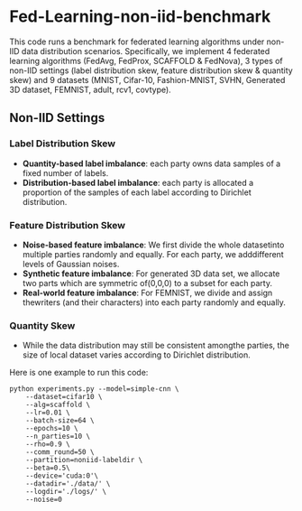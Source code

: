 # Fed-Learning-non-iid-benchmark

This code runs a benchmark for federated learning algorithms under non-IID data distribution scenarios. Specifically, we implement 4 federated learning algorithms (FedAvg, FedProx, SCAFFOLD & FedNova), 3 types of non-IID settings (label distribution skew, feature distribution skew & quantity skew) and 9 datasets (MNIST, Cifar-10, Fashion-MNIST, SVHN, Generated 3D dataset, FEMNIST, adult, rcv1, covtype).

## Non-IID Settings
### Label Distribution Skew
* **Quantity-based label imbalance**: each party owns data samples of a fixed number of labels.
* **Distribution-based label imbalance**: each party is allocated a proportion of the samples of each label according to Dirichlet distribution.
### Feature Distribution Skew
* **Noise-based feature imbalance**: We first divide the whole datasetinto multiple parties randomly and equally. For each party, we adddifferent levels of Gaussian noises.
* **Synthetic feature imbalance**: For generated 3D data set, we allocate two parts which are symmetric of(0,0,0) to a subset for each party.
* **Real-world feature imbalance**: For FEMNIST, we divide and assign thewriters (and their characters) into each party randomly and equally.
### Quantity Skew
* While the data distribution may still be consistent amongthe parties, the size of local dataset varies according to Dirichlet distribution.

Here is one example to run this code:
```
python experiments.py --model=simple-cnn \
    --dataset=cifar10 \
    --alg=scaffold \
    --lr=0.01 \
    --batch-size=64 \
    --epochs=10 \
    --n_parties=10 \
    --rho=0.9 \
    --comm_round=50 \
    --partition=noniid-labeldir \
    --beta=0.5\
    --device='cuda:0'\
    --datadir='./data/' \
    --logdir='./logs/' \
    --noise=0
```

